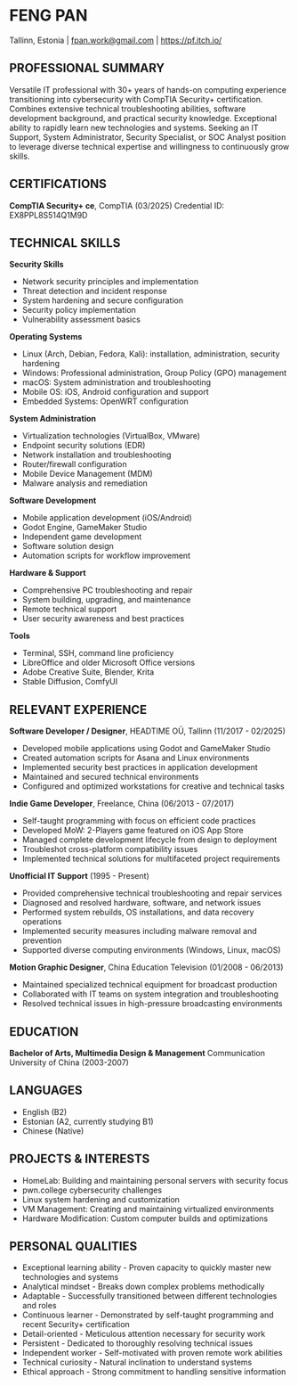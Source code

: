 # FENG PAN
Tallinn, Estonia | fpan.work@gmail.com | https://pf.itch.io/

## PROFESSIONAL SUMMARY
Versatile IT professional with 30+ years of hands-on computing experience transitioning into cybersecurity with CompTIA Security+ certification. Combines extensive technical troubleshooting abilities, software development background, and practical security knowledge. Exceptional ability to rapidly learn new technologies and systems. Seeking an IT Support, System Administrator, Security Specialist, or SOC Analyst position to leverage diverse technical expertise and willingness to continuously grow skills.

## CERTIFICATIONS
**CompTIA Security+ ce**, CompTIA (03/2025)
Credential ID: EX8PPL8S514Q1M9D

## TECHNICAL SKILLS
**Security Skills**
* Network security principles and implementation
* Threat detection and incident response
* System hardening and secure configuration
* Security policy implementation
* Vulnerability assessment basics

**Operating Systems**
* Linux (Arch, Debian, Fedora, Kali): installation, administration, security hardening
* Windows: Professional administration, Group Policy (GPO) management
* macOS: System administration and troubleshooting
* Mobile OS: iOS, Android configuration and support
* Embedded Systems: OpenWRT configuration

**System Administration**
* Virtualization technologies (VirtualBox, VMware)
* Endpoint security solutions (EDR)
* Network installation and troubleshooting
* Router/firewall configuration
* Mobile Device Management (MDM)
* Malware analysis and remediation

**Software Development**
* Mobile application development (iOS/Android)
* Godot Engine, GameMaker Studio
* Independent game development
* Software solution design
* Automation scripts for workflow improvement

**Hardware & Support**
* Comprehensive PC troubleshooting and repair
* System building, upgrading, and maintenance
* Remote technical support
* User security awareness and best practices

**Tools**
* Terminal, SSH, command line proficiency
* LibreOffice and older Microsoft Office versions
* Adobe Creative Suite, Blender, Krita
* Stable Diffusion, ComfyUI

## RELEVANT EXPERIENCE
**Software Developer / Designer**, HEADTIME OÜ, Tallinn (11/2017 - 02/2025)
* Developed mobile applications using Godot and GameMaker Studio
* Created automation scripts for Asana and Linux environments
* Implemented security best practices in application development
* Maintained and secured technical environments
* Configured and optimized workstations for creative and technical tasks

**Indie Game Developer**, Freelance, China (06/2013 - 07/2017)
* Self-taught programming with focus on efficient code practices
* Developed MoW: 2-Players game featured on iOS App Store
* Managed complete development lifecycle from design to deployment
* Troubleshot cross-platform compatibility issues
* Implemented technical solutions for multifaceted project requirements

**Unofficial IT Support** (1995 - Present)
* Provided comprehensive technical troubleshooting and repair services
* Diagnosed and resolved hardware, software, and network issues
* Performed system rebuilds, OS installations, and data recovery operations
* Implemented security measures including malware removal and prevention
* Supported diverse computing environments (Windows, Linux, macOS)

**Motion Graphic Designer**, China Education Television (01/2008 - 06/2013)
* Maintained specialized technical equipment for broadcast production
* Collaborated with IT teams on system integration and troubleshooting
* Resolved technical issues in high-pressure broadcasting environments

## EDUCATION
**Bachelor of Arts, Multimedia Design & Management**
Communication University of China (2003-2007)

## LANGUAGES
* English (B2)
* Estonian (A2, currently studying B1)
* Chinese (Native)

## PROJECTS & INTERESTS
* HomeLab: Building and maintaining personal servers with security focus
* pwn.college cybersecurity challenges
* Linux system hardening and customization
* VM Management: Creating and maintaining virtualized environments
* Hardware Modification: Custom computer builds and optimizations

## PERSONAL QUALITIES
* Exceptional learning ability - Proven capacity to quickly master new technologies and systems
* Analytical mindset - Breaks down complex problems methodically
* Adaptable - Successfully transitioned between different technologies and roles
* Continuous learner - Demonstrated by self-taught programming and recent Security+ certification
* Detail-oriented - Meticulous attention necessary for security work
* Persistent - Dedicated to thoroughly resolving technical issues
* Independent worker - Self-motivated with proven remote work abilities
* Technical curiosity - Natural inclination to understand systems
* Ethical approach - Strong commitment to handling sensitive information
